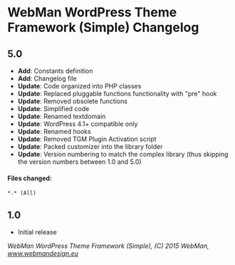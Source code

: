 # WebMan WordPress Theme Framework (Simple) Changelog

## 5.0

* **Add**: Constants definition
* **Add**: Changelog file
* **Update**: Code organized into PHP classes
* **Update**: Replaced pluggable functions functionality with "pre" hook
* **Update**: Removed obsolete functions
* **Update**: Simplified code
* **Update**: Renamed textdomain
* **Update**: WordPress 4.1+ compatible only
* **Update**: Renamed hooks
* **Update**: Removed TGM Plugin Activation script
* **Update**: Packed customizer into the library folder
* **Update**: Version numbering to match the complex library (thus skipping the version numbers between 1.0 and  5.0)

#### Files changed:

	*.* (All)


## 1.0

* Initial release


*WebMan WordPress Theme Framework (Simple), (C) 2015 WebMan, www.webmandesign.eu*